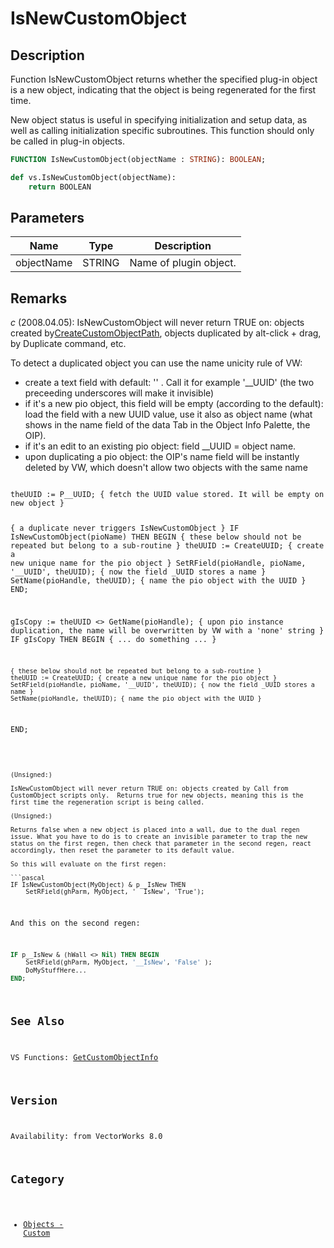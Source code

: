 # IsNewCustomObject

## Description
Function IsNewCustomObject returns whether the specified plug-in object is a new object, indicating that the object is being regenerated for the first time.


New object status is useful in specifying initialization and setup data, as well as calling initialization specific subroutines. This function should only be called in plug-in objects.

```pascal
FUNCTION IsNewCustomObject(objectName : STRING): BOOLEAN;
```

```python
def vs.IsNewCustomObject(objectName):
    return BOOLEAN
```

## Parameters
|Name|Type|Description|
|---|---|---|
|objectName|STRING|Name of plugin object.|

## Remarks
*_c_* (2008.04.05): IsNewCustomObject will never return TRUE on: objects created by[CreateCustomObjectPath](CreateCustomObjectPath.md), objects duplicated by alt-click + drag, by Duplicate command, etc.

To detect a duplicated object you can use the name unicity rule of VW:
* create a text field with default: '' <empty string>. Call it for example '__UUID' (the two preceeding underscores will make it invisible)
* if it's a new pio object, this field will be empty (according to the default): load the field with a new UUID value, use it also as object name (what shows in the name field of the data Tab in the Object Info Palette, the OIP).
* if it's an edit to an existing pio object: field __UUID = object name.
* upon duplicating a pio object: the OIP's name field will be instantly deleted by VW, which doesn't allow two objects with the same name

<code lang="vs">
theUUID := P__UUID; { fetch the UUID value stored. It will be empty on new object }

{ a duplicate never triggers IsNewCustomObject }
IF IsNewCustomObject(pioName) THEN BEGIN 
	{ these below should not be repeated but belong to a sub-routine }
	theUUID := CreateUUID; { create a new unique name for the pio object }
	SetRField(pioHandle, pioName, '__UUID', theUUID); { now the field _UUID stores a name }
	SetName(pioHandle, theUUID); { name the pio object with the UUID }
END;

gIsCopy := theUUID <> GetName(pioHandle); { upon pio instance duplication, the name will be overwritten by VW with a 'none' string }
IF gIsCopy THEN BEGIN
	{ ... do something ... }

	{ these below should not be repeated but belong to a sub-routine }
	theUUID := CreateUUID; { create a new unique name for the pio object }
	SetRField(pioHandle, pioName, '__UUID', theUUID); { now the field _UUID stores a name }
	SetName(pioHandle, theUUID); { name the pio object with the UUID }
END;
```


(Unsigned:)

IsNewCustomObject will never return TRUE on: objects created by Call from CustomObject scripts only.  Returns true for new objects, meaning this is the first time the regeneration script is being called.

(Unsigned:)

Returns false when a new object is placed into a wall, due to the dual regen issue. What you have to do is to create an invisible parameter to trap the new status on the first regen, then check that parameter in the second regen, react accordingly, then reset the parameter to its default value.

So this will evaluate on the first regen:

```pascal
IF IsNewCustomObject(MyObject) & p__IsNew THEN 
    SetRField(ghParm, MyObject, '__IsNew', 'True');
```

And this on the second regen:

```pascal
IF p__IsNew & (hWall <> Nil) THEN BEGIN
    SetRField(ghParm, MyObject, '__IsNew', 'False' );
    DoMyStuffHere...
END;
```

## See Also
VS Functions:
[GetCustomObjectInfo](GetCustomObjectInfo.md)

## Version
Availability: from VectorWorks 8.0

## Category
* [Objects - Custom](../Categories/Objects%20-%20Custom.md)

